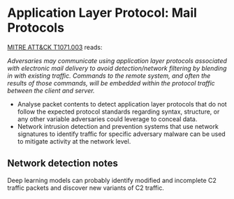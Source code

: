 # Application Layer Protocol: Mail Protocols

[MITRE ATT&CK T1071.003](https://attack.mitre.org/techniques/T1071/003/) reads: 

_Adversaries may communicate using application layer protocols associated with electronic mail delivery to avoid detection/network filtering by blending in with existing traffic. Commands to the remote system, and often the results of those commands, will be embedded within the protocol traffic between the client and server._

* Analyse packet contents to detect application layer protocols that do not follow the expected protocol standards regarding syntax, structure, or any other variable adversaries could leverage to conceal data.
* Network intrusion detection and prevention systems that use network signatures to identify traffic for specific adversary malware can be used to mitigate activity at the network level.

## Network detection notes

Deep learning models can probably identify modified and incomplete C2 traffic packets and discover new variants of C2 traffic.